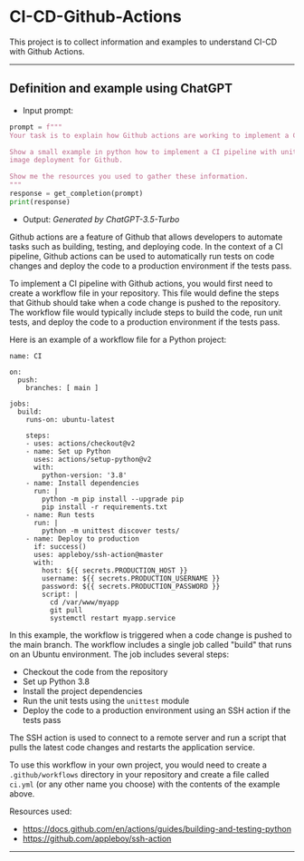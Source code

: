 # CI-CD-Github-Actions
This project is to collect information and examples to understand CI-CD with Github Actions.

---
## Definition and example using ChatGPT
- Input prompt:
```python
prompt = f"""
Your task is to explain how Github actions are working to implement a CI pipeline.

Show a small example in python how to implement a CI pipeline with unit tests and \
image deployment for Github. 

Show me the resources you used to gather these information. 
"""
response = get_completion(prompt)
print(response)
```

- Output: _Generated by ChatGPT-3.5-Turbo_

Github actions are a feature of Github that allows developers to automate tasks such as building, testing, and deploying code. In the context of a CI pipeline, Github actions can be used to automatically run tests on code changes and deploy the code to a production environment if the tests pass.

To implement a CI pipeline with Github actions, you would first need to create a workflow file in your repository. This file would define the steps that Github should take when a code change is pushed to the repository. The workflow file would typically include steps to build the code, run unit tests, and deploy the code to a production environment if the tests pass.

Here is an example of a workflow file for a Python project:

```
name: CI

on:
  push:
    branches: [ main ]

jobs:
  build:
    runs-on: ubuntu-latest

    steps:
    - uses: actions/checkout@v2
    - name: Set up Python
      uses: actions/setup-python@v2
      with:
        python-version: '3.8'
    - name: Install dependencies
      run: |
        python -m pip install --upgrade pip
        pip install -r requirements.txt
    - name: Run tests
      run: |
        python -m unittest discover tests/
    - name: Deploy to production
      if: success()
      uses: appleboy/ssh-action@master
      with:
        host: ${{ secrets.PRODUCTION_HOST }}
        username: ${{ secrets.PRODUCTION_USERNAME }}
        password: ${{ secrets.PRODUCTION_PASSWORD }}
        script: |
          cd /var/www/myapp
          git pull
          systemctl restart myapp.service
```

In this example, the workflow is triggered when a code change is pushed to the main branch. The workflow includes a single job called "build" that runs on an Ubuntu environment. The job includes several steps:

- Checkout the code from the repository
- Set up Python 3.8
- Install the project dependencies
- Run the unit tests using the `unittest` module
- Deploy the code to a production environment using an SSH action if the tests pass

The SSH action is used to connect to a remote server and run a script that pulls the latest code changes and restarts the application service.

To use this workflow in your own project, you would need to create a `.github/workflows` directory in your repository and create a file called `ci.yml` (or any other name you choose) with the contents of the example above.

Resources used:
- https://docs.github.com/en/actions/guides/building-and-testing-python
- https://github.com/appleboy/ssh-action

---
